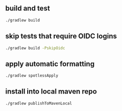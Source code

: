 ## build and test
```sh
./gradlew build
```

## skip tests that require OIDC logins

```sh
./gradlew build -PskipOidc
```

## apply automatic formatting
```sh
./gradlew spotlessApply
```

## install into local maven repo
```sh
./gradlew publishToMavenLocal
```
